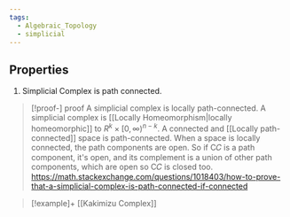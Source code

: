```yaml
---
tags:
  - Algebraic_Topology
  - simplicial
---
```

## Properties
1. Simplicial Complex is path connected.
> [!proof-] proof 
A simplicial complex is locally path-connected.
A simplicial complex is [[Locally Homeomorphism|locally homeomorphic]] to $R^k \times \left[0,\infty\right)^{n-k}$.
A connected and [[Locally path-connected]] space is path-connected.
When a space is locally connected, the path components are open. So if C𝐶 is a path component, it's open, and its complement is a union of other path components, which are open so C𝐶 is closed too. 
https://math.stackexchange.com/questions/1018403/how-to-prove-that-a-simplicial-complex-is-path-connected-if-connected





>[!example]+
[[Kakimizu Complex]]

